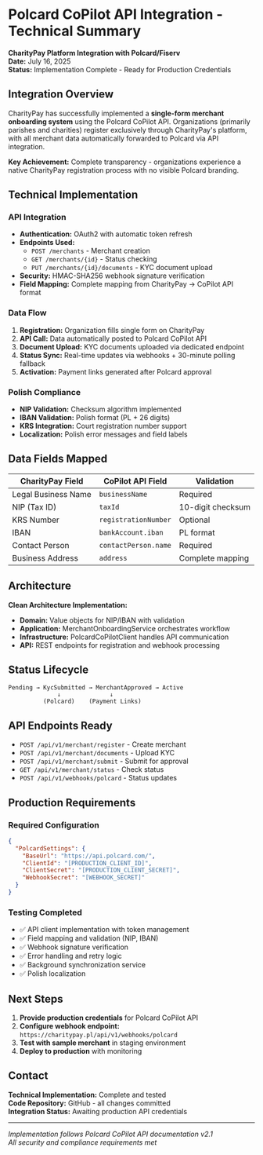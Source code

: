 # Polcard CoPilot API Integration - Technical Summary

**CharityPay Platform Integration with Polcard/Fiserv**  
**Date:** July 16, 2025  
**Status:** Implementation Complete - Ready for Production Credentials

## Integration Overview

CharityPay has successfully implemented a **single-form merchant onboarding system** using the Polcard CoPilot API. Organizations (primarily parishes and charities) register exclusively through CharityPay's platform, with all merchant data automatically forwarded to Polcard via API integration.

**Key Achievement:** Complete transparency - organizations experience a native CharityPay registration process with no visible Polcard branding.

## Technical Implementation

### API Integration
- **Authentication:** OAuth2 with automatic token refresh
- **Endpoints Used:** 
  - `POST /merchants` - Merchant creation
  - `GET /merchants/{id}` - Status checking
  - `PUT /merchants/{id}/documents` - KYC document upload
- **Security:** HMAC-SHA256 webhook signature verification
- **Field Mapping:** Complete mapping from CharityPay → CoPilot API format

### Data Flow
1. **Registration:** Organization fills single form on CharityPay
2. **API Call:** Data automatically posted to Polcard CoPilot API
3. **Document Upload:** KYC documents uploaded via dedicated endpoint
4. **Status Sync:** Real-time updates via webhooks + 30-minute polling fallback
5. **Activation:** Payment links generated after Polcard approval

### Polish Compliance
- **NIP Validation:** Checksum algorithm implemented
- **IBAN Validation:** Polish format (PL + 26 digits)
- **KRS Integration:** Court registration number support
- **Localization:** Polish error messages and field labels

## Data Fields Mapped

| CharityPay Field | CoPilot API Field | Validation |
|-----------------|-------------------|------------|
| Legal Business Name | `businessName` | Required |
| NIP (Tax ID) | `taxId` | 10-digit checksum |
| KRS Number | `registrationNumber` | Optional |
| IBAN | `bankAccount.iban` | PL format |
| Contact Person | `contactPerson.name` | Required |
| Business Address | `address` | Complete mapping |

## Architecture

**Clean Architecture Implementation:**
- **Domain:** Value objects for NIP/IBAN with validation
- **Application:** MerchantOnboardingService orchestrates workflow
- **Infrastructure:** PolcardCoPilotClient handles API communication
- **API:** REST endpoints for registration and webhook processing

## Status Lifecycle

```
Pending → KycSubmitted → MerchantApproved → Active
              ↓              ↓
          (Polcard)    (Payment Links)
```

## API Endpoints Ready

- `POST /api/v1/merchant/register` - Create merchant
- `POST /api/v1/merchant/documents` - Upload KYC
- `POST /api/v1/merchant/submit` - Submit for approval
- `GET /api/v1/merchant/status` - Check status
- `POST /api/v1/webhooks/polcard` - Status updates

## Production Requirements

### Required Configuration
```json
{
  "PolcardSettings": {
    "BaseUrl": "https://api.polcard.com/",
    "ClientId": "[PRODUCTION_CLIENT_ID]",
    "ClientSecret": "[PRODUCTION_CLIENT_SECRET]",
    "WebhookSecret": "[WEBHOOK_SECRET]"
  }
}
```

### Testing Completed
- ✅ API client implementation with token management
- ✅ Field mapping and validation (NIP, IBAN)
- ✅ Webhook signature verification
- ✅ Error handling and retry logic
- ✅ Background synchronization service
- ✅ Polish localization

## Next Steps

1. **Provide production credentials** for Polcard CoPilot API
2. **Configure webhook endpoint:** `https://charitypay.pl/api/v1/webhooks/polcard`
3. **Test with sample merchant** in staging environment
4. **Deploy to production** with monitoring

## Contact

**Technical Implementation:** Complete and tested  
**Code Repository:** GitHub - all changes committed  
**Integration Status:** Awaiting production API credentials

---

*Implementation follows Polcard CoPilot API documentation v2.1*  
*All security and compliance requirements met*